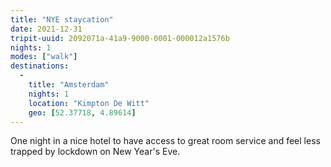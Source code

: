 ```yaml
---
title: "NYE staycation"
date: 2021-12-31
tripit-uuid: 2092071a-41a9-9000-0001-000012a1576b
nights: 1
modes: ["walk"]
destinations:
  -
    title: "Amsterdam"
    nights: 1
    location: "Kimpton De Witt"
    geo: [52.37718, 4.89614]
---
```


One night in a nice hotel to have access to great room service and feel less trapped by lockdown on New Year's Eve.